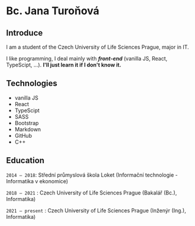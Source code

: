 # Bc. Jana Turoňová

## Introduce
I am a student of the Czech University of Life Sciences Prague, major in IT.

I like programming, I deal mainly with ***front-end*** (vanilla JS, React, TypeScipt, ...). **I'll just learn it if I don't know it.**

## Technologies
+ vanilla JS
+ React
+ TypeScipt
+ SASS
+ Bootstrap
+ Markdown
+ GitHub
+ C++

## Education

`2014 – 2018`: Střední průmyslová škola Loket (Informační technologie - Informatika v ekonomice)

`2018 – 2021` : Czech University of Life Sciences Prague (Bakalář (Bc.), Informatika)

`2021 – present` : Czech University of Life Sciences Prague (Inženýr (Ing.), Informatika)
